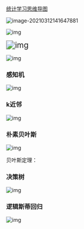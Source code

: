 [统计学习思维导图](https://www.jiqizhixin.com/articles/2018-07-23-7)

![image-20210312141647881](https://xy-cloud-images.oss-cn-shanghai.aliyuncs.com/img/image-20210312141647881.png)

![img](https://xy-cloud-images.oss-cn-shanghai.aliyuncs.com/img/统计学习概论.png)

<img src="https://xy-cloud-images.oss-cn-shanghai.aliyuncs.com/img/1532329381742.png" alt="img" style="zoom:150%;" />

![img](https://xy-cloud-images.oss-cn-shanghai.aliyuncs.com/img/1532329440949.png)

### 感知机

![img](https://xy-cloud-images.oss-cn-shanghai.aliyuncs.com/img/1532329563404.png)



### k近邻

![img](https://xy-cloud-images.oss-cn-shanghai.aliyuncs.com/img/1532329807867.png)

### 朴素贝叶斯

![img](https://xy-cloud-images.oss-cn-shanghai.aliyuncs.com/img/1532329876793.png)

贝叶斯定理：

### 决策树

![img](https://xy-cloud-images.oss-cn-shanghai.aliyuncs.com/img/1532330978739.png)

### 逻辑斯蒂回归

![img](https://xy-cloud-images.oss-cn-shanghai.aliyuncs.com/img/1532331041221.png)